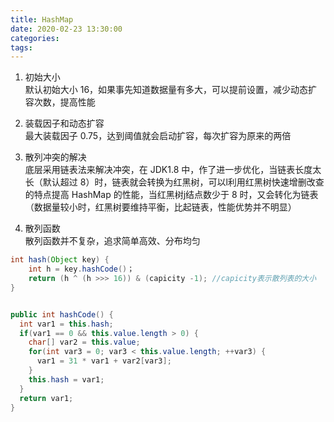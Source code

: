 ```yaml
---
title: HashMap
date: 2020-02-23 13:30:00
categories: 
tags:
---
```

1. 初始大小  
默认初始大小 16，如果事先知道数据量有多大，可以提前设置，减少动态扩容次数，提高性能

2. 装载因子和动态扩容  
最大装载因子 0.75，达到阈值就会启动扩容，每次扩容为原来的两倍

3. 散列冲突的解决  
底层采用链表法来解决冲突，在 JDK1.8 中，作了进一步优化，当链表长度太长（默认超过 8）时，链表就会转换为红黑树，可以l利用红黑树快速增删改查的特点提高 HashMap 的性能，当红黑树j结点数少于 8 时，又会转化为链表（数据量较小时，红黑树要维持平衡，比起链表，性能优势并不明显）

4. 散列函数  
散列函数并不复杂，追求简单高效、分布均匀
```java
int hash(Object key) {
    int h = key.hashCode()；
    return (h ^ (h >>> 16)) & (capicity -1); //capicity表示散列表的大小
}


public int hashCode() {
  int var1 = this.hash;
  if(var1 == 0 && this.value.length > 0) {
    char[] var2 = this.value;
    for(int var3 = 0; var3 < this.value.length; ++var3) {
      var1 = 31 * var1 + var2[var3];
    }
    this.hash = var1;
  }
  return var1;
}
```